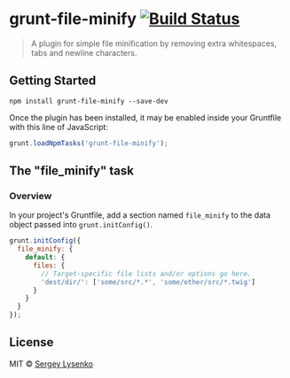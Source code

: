 # grunt-file-minify [![Build Status](https://travis-ci.org/soul-wish/grunt-file-minify.svg?branch=master)](https://travis-ci.org/soul-wish/grunt-file-minify)

> A plugin for simple file minification by removing extra whitespaces, tabs and newline characters.

## Getting Started

```shell
npm install grunt-file-minify --save-dev
```

Once the plugin has been installed, it may be enabled inside your Gruntfile with this line of JavaScript:

```js
grunt.loadNpmTasks('grunt-file-minify');
```

## The "file_minify" task

### Overview

In your project's Gruntfile, add a section named `file_minify` to the data object passed into `grunt.initConfig()`.

```js
grunt.initConfig({
  file_minify: {
    default: {
      files: {
        // Target-specific file lists and/or options go here.
        'dest/dir/': ['some/src/*.*', 'some/other/src/*.twig']
      }
    }
  }
});
```

## License

MIT © [Sergey Lysenko](http://soulwish.info)
